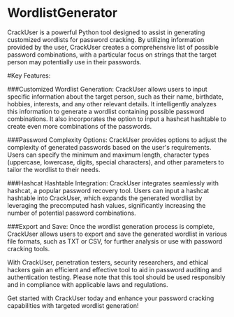 # WordlistGenerator
CrackUser is a powerful Python tool designed to assist in generating customized wordlists for password cracking. By utilizing information provided by the user, CrackUser creates a comprehensive list of possible password combinations, with a particular focus on strings that the target person may potentially use in their passwords.


#Key Features:

###Customized Wordlist Generation: CrackUser allows users to input specific information about the target person, such as their name, birthdate, hobbies, interests, and any other relevant details. It intelligently analyzes this information to generate a wordlist containing possible password combinations. It also incorporates the option to input a hashcat hashtable to create even more combinations of the passwords.

###Password Complexity Options: CrackUser provides options to adjust the complexity of generated passwords based on the user's requirements. Users can specify the minimum and maximum length, character types (uppercase, lowercase, digits, special characters), and other parameters to tailor the wordlist to their needs.

###Hashcat Hashtable Integration: CrackUser integrates seamlessly with hashcat, a popular password recovery tool. Users can input a hashcat hashtable into CrackUser, which expands the generated wordlist by leveraging the precomputed hash values, significantly increasing the number of potential password combinations.

###Export and Save: Once the wordlist generation process is complete, CrackUser allows users to export and save the generated wordlist in various file formats, such as TXT or CSV, for further analysis or use with password cracking tools.

With CrackUser, penetration testers, security researchers, and ethical hackers gain an efficient and effective tool to aid in password auditing and authentication testing. Please note that this tool should be used responsibly and in compliance with applicable laws and regulations.

Get started with CrackUser today and enhance your password cracking capabilities with targeted wordlist generation!
